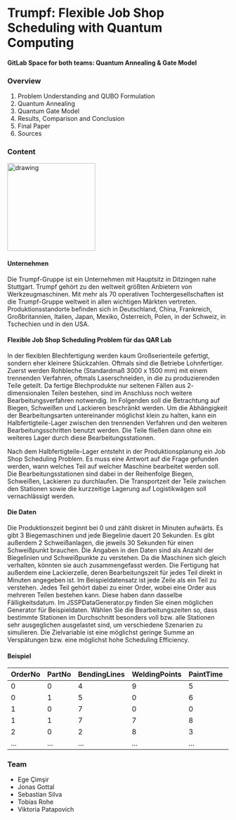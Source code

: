 # Trumpf: Flexible Job Shop Scheduling with Quantum Computing

#### GitLab Space for both teams: Quantum Annealing & Gate Model 


### Overview

1. Problem Understanding and QUBO Formulation
1. Quantum Annealing
1. Quantum Gate Model
1. Results, Comparison and Conclusion
1. Final Paper
1. Sources


### Content

<img src="https://milani.ch/assets/Logo/Trumpf-logo.svg" alt=" drawing" width="200"/>

#### Unternehmen

Die Trumpf-Gruppe ist ein Unternehmen mit Hauptsitz in Ditzingen nahe Stuttgart. Trumpf gehört zu den weltweit größten Anbietern von Werkzeugmaschinen. Mit mehr als 70 operativen Tochtergesellschaften ist die Trumpf-Gruppe weltweit in allen wichtigen Märkten vertreten. Produktionsstandorte befinden sich in Deutschland, China, Frankreich, Großbritannien, Italien, Japan, Mexiko, Österreich, Polen, in der Schweiz, in Tschechien und in den USA.


#### Flexible Job Shop Scheduling Problem für das QAR Lab

In der flexiblen Blechfertigung werden kaum Großserienteile gefertigt, sondern eher kleinere Stückzahlen. Oftmals sind die Betriebe Lohnfertiger. Zuerst werden Rohbleche (Standardmaß 3000 x 1500 mm) mit einem trennenden Verfahren, oftmals Laserschneiden, in die zu produzierenden Teile geteilt. Da fertige Blechprodukte nur seltenen Fällen aus 2- dimensionalen Teilen bestehen, sind im Anschluss noch weitere Bearbeitungsverfahren notwendig. Im Folgenden soll die Betrachtung auf Biegen, Schweißen und Lackieren beschränkt werden. Um die Abhängigkeit der Bearbeitungsarten untereinander möglichst klein zu halten, kann ein Halbfertigteile-Lager zwischen den trennenden Verfahren und den weiteren Bearbeitungsschritten benutzt werden. Die Teile fließen dann ohne ein weiteres Lager durch diese Bearbeitungsstationen.


Nach dem Halbfertigteile-Lager entsteht in der Produktionsplanung ein Job Shop Scheduling Problem. Es muss eine Antwort auf die Frage gefunden werden, wann welches Teil auf welcher Maschine bearbeitet werden soll. Die Bearbeitungsstationen sind dabei in der Reihenfolge Biegen, Schweißen, Lackieren zu durchlaufen. Die Transportzeit der Teile zwischen den Stationen sowie die kurzzeitige Lagerung auf Logistikwägen soll vernachlässigt werden.



#### Die Daten

Die Produktionszeit beginnt bei 0 und zählt diskret in Minuten aufwärts. Es gibt 3 Biegemaschinen und jede Biegelinie dauert 20 Sekunden. Es gibt außerdem 2 Schweißanlagen, die jeweils 30 Sekunden für einen Schweißpunkt brauchen. Die Angaben in den Daten sind als Anzahl der Biegelinien und Schweißpunkte zu verstehen. Da die Maschinen sich gleich verhalten, könnten sie auch zusammengefasst werden. Die Fertigung hat außerdem eine Lackierzelle, deren Bearbeitungszeit für jedes Teil direkt in Minuten angegeben ist. Im Beispieldatensatz ist jede Zeile als ein Teil zu verstehen. Jedes Teil gehört dabei zu einer Order, wobei eine Order aus mehreren Teilen bestehen kann. Diese haben dann dasselbe Fälligkeitsdatum. Im JSSPDataGenerator.py finden Sie einen möglichen Generator für Beispieldaten. Wählen Sie die Bearbeitungszeiten so, dass bestimmte Stationen im Durchschnitt besonders voll bzw. alle Stationen sehr ausgeglichen ausgelastet sind, um verschiedene Szenarien zu simulieren. Die Zielvariable ist eine möglichst geringe Summe an Verspätungen bzw. eine möglichst hohe Scheduling Efficiency.

#### Beispiel


|OrderNo|PartNo|BendingLines|WeldingPoints|PaintTime|DueDate|
|-------|------|------------|-------------|---------|-------|
| 0     | 0    |4           |9            |5        |   344 |
| 0     | 1    |5           |0            |6        |   344 |
| 1     | 0    |7           |0            |0        |    58 |
| 1     | 1    |7           |7            |8        |    58 |
| 2     | 0    |2           |8            |3        |   303 |
| ...   | ...  |...         |...          |...      |   ... |




### Team

* Ege Çimşir
* Jonas Gottal
* Sebastian Silva
* Tobias Rohe
* Viktoria Patapovich





